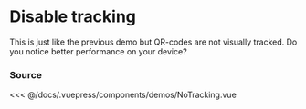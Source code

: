 # Disable tracking

This is just like the previous demo but QR-codes are not visually tracked.
Do you notice better performance on your device?

<ClientOnly>
  <DemoWrapper component="NoTracking" />
</ClientOnly>

### Source

<<< @/docs/.vuepress/components/demos/NoTracking.vue

